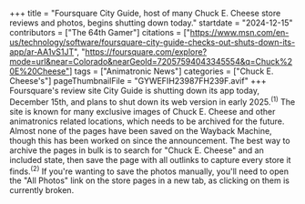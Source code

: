 +++
title = "Foursquare City Guide, host of many Chuck E. Cheese store reviews and photos, begins shutting down today."
startdate = "2024-12-15"
contributors = ["The 64th Gamer"]
citations = ["https://www.msn.com/en-us/technology/software/foursquare-city-guide-checks-out-shuts-down-its-app/ar-AA1vS1JT", "https://foursquare.com/explore?mode=url&near=Colorado&nearGeoId=72057594043345554&q=Chuck%20E%20Cheese"]
tags = ["Animatronic News"]
categories = ["Chuck E. Cheese's"]
pageThumbnailFile = "GYWEFIH23987FH239F.avif"
+++
Foursquare's review site City Guide is shutting down its app today, December 15th, and plans to shut down its web version in early 2025.<sup>(1)</sup>
The site is known for many exclusive images of Chuck E. Cheese and other animatronics related locations, which needs to be archived for the future. Almost none of the pages have been saved on the Wayback Machine, though this has been worked on since the announcement.
The best way to archive the pages in bulk is to search for "Chuck E. Cheese" and an included state, then save the page with all outlinks to capture every store it finds.<sup>(2)</sup> If you're wanting to save the photos manually, you'll need to open the "All Photos" link on the store pages in a new tab, as clicking on them is currently broken.

